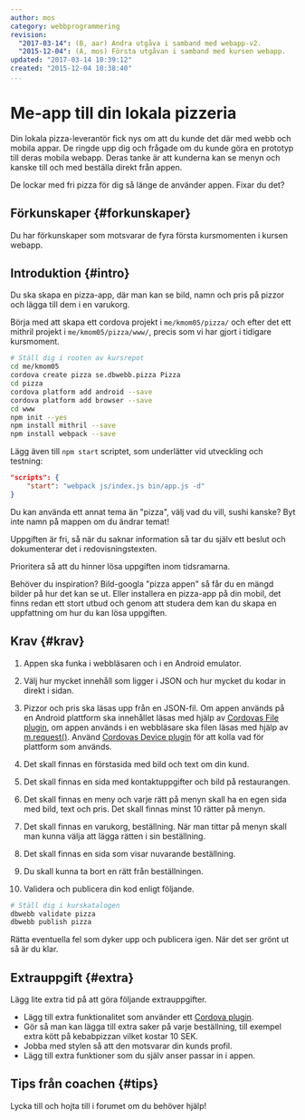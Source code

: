 ```yaml
---
author: mos
category: webbprogrammering
revision:
  "2017-03-14": (B, aar) Andra utgåva i samband med webapp-v2.
  "2015-12-04": (A, mos) Första utgåvan i samband med kursen webapp.
updated: "2017-03-14 10:39:12"
created: "2015-12-04 10:38:40"
...
```

Me-app till din lokala pizzeria
==================================

Din lokala pizza-leverantör fick nys om att du kunde det där med webb och mobila appar. De ringde upp dig och frågade om du kunde göra en prototyp till deras mobila webapp. Deras tanke är att kunderna kan se menyn och kanske till och med beställa direkt från appen.

De lockar med fri pizza för dig så länge de använder appen. Fixar du det?

<!--more-->



Förkunskaper {#forkunskaper}
-----------------------

Du har förkunskaper som motsvarar de fyra första kursmomenten i kursen webapp.



Introduktion {#intro}
-----------------------

Du ska skapa en pizza-app, där man kan se bild, namn och pris på pizzor och lägga till dem i en varukorg.

Börja med att skapa ett cordova projekt i `me/kmom05/pizza/` och efter det ett mithril projekt i `me/kmom05/pizza/www/`, precis som vi har gjort i tidigare kursmoment.

```bash
# Ställ dig i rooten av kursrepot
cd me/kmom05
cordova create pizza se.dbwebb.pizza Pizza
cd pizza
cordova platform add android --save
cordova platform add browser --save
cd www
npm init --yes
npm install mithril --save
npm install webpack --save
```

Lägg även till `npm start` scriptet, som underlätter vid utveckling och testning:

```json
"scripts": {
    "start": "webpack js/index.js bin/app.js -d"
}
```

Du kan använda ett annat tema än "pizza", välj vad du vill, sushi kanske? Byt inte namn på mappen om du ändrar temat!

Uppgiften är fri, så när du saknar information så tar du själv ett beslut och dokumenterar det i redovisningstexten.

Prioritera så att du hinner lösa uppgiften inom tidsramarna.

Behöver du inspiration? Bild-googla "pizza appen" så får du en mängd bilder på hur det kan se ut. Eller installera en pizza-app på din mobil, det finns redan ett stort utbud och genom att studera dem kan du skapa en uppfattning om hur du kan lösa uppgiften.



Krav {#krav}
-----------------------

1. Appen ska funka i webbläsaren och i en Android emulator.

1. Välj hur mycket innehåll som ligger i JSON och hur mycket du kodar in direkt i sidan.

1. Pizzor och pris ska läsas upp från en JSON-fil. Om appen används på en Android plattform ska innehållet läsas med hjälp av [Cordovas File plugin](https://cordova.apache.org/docs/en/latest/reference/cordova-plugin-file/index.html), om appen används i en webbläsare ska filen läsas med hjälp av [m.request()](http://mithril.js.org/request.html). Använd [Cordovas Device plugin](https://cordova.apache.org/docs/en/latest/reference/cordova-plugin-device/index.html) för att kolla vad för plattform som används.

1. Det skall finnas en förstasida med bild och text om din kund.

1. Det skall finnas en sida med kontaktuppgifter och bild på restaurangen.

1. Det skall finnas en meny och varje rätt på menyn skall ha en egen sida med bild, text och pris. Det skall finnas minst 10 rätter på menyn.

1. Det skall finnas en varukorg, beställning. När man tittar på menyn skall man kunna välja att lägga rätten i sin beställning.

1. Det skall finnas en sida som visar nuvarande beställning.

1. Du skall kunna ta bort en rätt från beställningen.

11. Validera och publicera din kod enligt följande.

```bash
# Ställ dig i kurskatalogen
dbwebb validate pizza
dbwebb publish pizza
```

Rätta eventuella fel som dyker upp och publicera igen. När det ser grönt ut så är du klar. 



Extrauppgift {#extra}
-----------------------

Lägg lite extra tid på att göra följande extrauppgifter.

* Lägg till extra funktionalitet som använder ett [Cordova plugin](https://cordova.apache.org/docs/en/latest/#plugin-apis).
* Gör så man kan lägga till extra saker på varje beställning, till exempel extra kött på kebabpizzan vilket kostar 10 SEK.
* Jobba med stylen så att den motsvarar din kunds profil.
* Lägg till extra funktioner som du själv anser passar in i appen.



Tips från coachen {#tips}
-----------------------

Lycka till och hojta till i forumet om du behöver hjälp!





